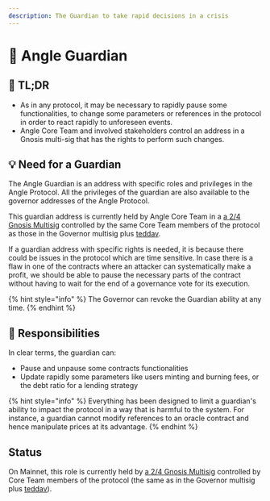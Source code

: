 ```yaml
---
description: The Guardian to take rapid decisions in a crisis
---
```


# 💂 Angle Guardian

## 🔎 TL;DR

- As in any protocol, it may be necessary to rapidly pause some functionalities, to change some parameters or references in the protocol in order to react rapidly to unforeseen events.
- Angle Core Team and involved stakeholders control an address in a Gnosis multi-sig that has the rights to perform such changes.

## 💡 Need for a Guardian

The Angle Guardian is an address with specific roles and privileges in the Angle Protocol. All the privileges of the guardian are also available to the governor addresses of the Angle Protocol.

This guardian address is currently held by Angle Core Team in a [a 2/4 Gnosis Multisig](https://etherscan.io/address/0x0C2553e4B9dFA9f83b1A6D3EAB96c4bAaB42d430) controlled by the same Core Team members of the protocol as those in the Governor multisig plus [teddav](https://twitter.com/0xteddav).

If a guardian address with specific rights is needed, it is because there could be issues in the protocol which are time sensitive. In case there is a flaw in one of the contracts where an attacker can systematically make a profit, we should be able to pause the necessary parts of the contract without having to wait for the end of a governance vote for its execution.

{% hint style="info" %}
The Governor can revoke the Guardian ability at any time.
{% endhint %}

## 🔘 Responsibilities

In clear terms, the guardian can:

- Pause and unpause some contracts functionalities
- Update rapidly some parameters like users minting and burning fees, or the debt ratio for a lending strategy

{% hint style="info" %}
Everything has been designed to limit a guardian's ability to impact the protocol in a way that is harmful to the system. For instance, a guardian cannot modify references to an oracle contract and hence manipulate prices at its advantage.
{% endhint %}

## Status

On Mainnet, this role is currently held by [a 2/4 Gnosis Multisig](https://etherscan.io/address/0x0C2553e4B9dFA9f83b1A6D3EAB96c4bAaB42d430) controlled by Core Team members of the protocol (the same as in the Governor multisig plus [teddav](https://twitter.com/0xteddav)).

